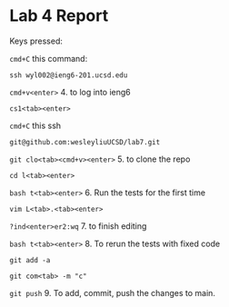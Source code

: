# Lab 4 Report


Keys pressed:

```cmd+C``` this command:


    ssh wyl002@ieng6-201.ucsd.edu


```cmd+v<enter>``` 4. to log into ieng6

```cs1<tab><enter>``` 

```cmd+C``` this ssh 


    git@github.com:wesleyliuUCSD/lab7.git


```git clo<tab><cmd+v><enter>``` 5. to clone the repo

```cd l<tab><enter>```

```bash t<tab><enter>``` 6. Run the tests for the first time

```vim L<tab>.<tab><enter>```

```?ind<enter>er2:wq``` 7. to finish editing

```bash t<tab><enter>``` 8. To rerun the tests with fixed code

```git add -a```

```git com<tab> -m "c"```

```git push```  9. To add, commit, push the changes to main.
